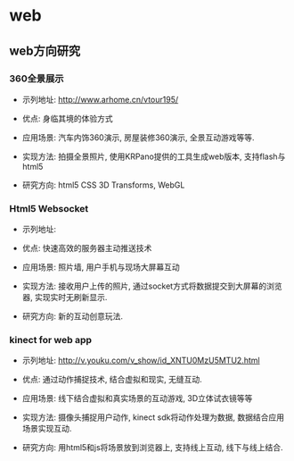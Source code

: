 web
===

web方向研究
-----------------------------------


### 360全景展示
* 示列地址: http://www.arhome.cn/vtour195/

* 优点: 身临其境的体验方式

* 应用场景: 汽车内饰360演示, 房屋装修360演示, 全景互动游戏等等.

* 实现方法: 拍摄全景照片, 使用KRPano提供的工具生成web版本, 支持flash与html5

* 研究方向: html5 CSS 3D Transforms, WebGL


### Html5 Websocket
* 示列地址: 

* 优点: 快速高效的服务器主动推送技术

* 应用场景: 照片墙, 用户手机与现场大屏幕互动

* 实现方法: 接收用户上传的照片, 通过socket方式将数据提交到大屏幕的浏览器, 实现实时无刷新显示.

* 研究方向: 新的互动创意玩法.


### kinect for web app
* 示列地址: http://v.youku.com/v_show/id_XNTU0MzU5MTU2.html

* 优点: 通过动作捕捉技术, 结合虚拟和现实, 无缝互动.

* 应用场景: 线下结合虚拟和真实场景的互动游戏, 3D立体试衣镜等等 

* 实现方法: 摄像头捕捉用户动作, kinect sdk将动作处理为数据, 数据结合应用场景实现互动.

* 研究方向: 用html5和js将场景放到浏览器上, 支持线上互动, 线下与线上结合.

     
    
    
